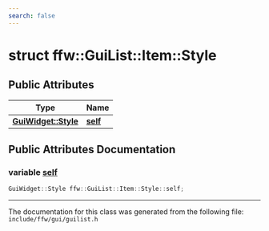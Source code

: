 ```yaml
---
search: false
---
```


# struct ffw::GuiList::Item::Style

## Public Attributes

|Type|Name|
|-----|-----|
|**[GuiWidget::Style](structffw_1_1_gui_widget_1_1_style.md)**|[**self**](structffw_1_1_gui_list_1_1_item_1_1_style.md#1aa89da37550d6a6205bffacfc55f00f1f)|


## Public Attributes Documentation

### variable <a id="1aa89da37550d6a6205bffacfc55f00f1f" href="#1aa89da37550d6a6205bffacfc55f00f1f">self</a>

```cpp
GuiWidget::Style ffw::GuiList::Item::Style::self;
```





----------------------------------------
The documentation for this class was generated from the following file: `include/ffw/gui/guilist.h`
